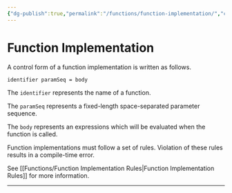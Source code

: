 ```yaml
---
{"dg-publish":true,"permalink":"/functions/function-implementation/","created":"2023-06-24T15:40:52.018+02:00","updated":"2023-06-24T16:01:14.138+02:00"}
---
```



# Function Implementation

A control form of a function implementation is written as follows.

```markdown
identifier paramSeq = body
```

The `identifier` represents the name of a function.

The `paramSeq` represents a fixed-length space-separated parameter sequence.

The `body` represents an expressions which will be evaluated when the function is called.

Function implementations must follow a set of rules.
Violation of these rules results in a compile-time error.

See [[Functions/Function Implementation Rules\|Function Implementation Rules]] for more information.

---